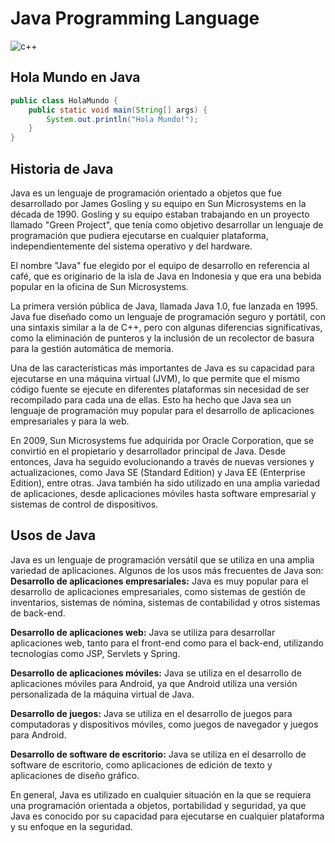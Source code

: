 # **Java Programming Language**
![c++](https://cdn-icons-png.flaticon.com/128/226/226777.png)

## **Hola Mundo en Java**
```java
public class HolaMundo {
    public static void main(String[] args) {
        System.out.println("Hola Mundo!");
    }
}

```
## **Historia de Java**
Java es un lenguaje de programación orientado a objetos que fue desarrollado por James Gosling y su equipo en Sun Microsystems en la década de 1990. Gosling y su equipo estaban trabajando en un proyecto llamado "Green Project", que tenía como objetivo desarrollar un lenguaje de programación que pudiera ejecutarse en cualquier plataforma, independientemente del sistema operativo y del hardware.

El nombre "Java" fue elegido por el equipo de desarrollo en referencia al café, que es originario de la isla de Java en Indonesia y que era una bebida popular en la oficina de Sun Microsystems.

La primera versión pública de Java, llamada Java 1.0, fue lanzada en 1995. Java fue diseñado como un lenguaje de programación seguro y portátil, con una sintaxis similar a la de C++, pero con algunas diferencias significativas, como la eliminación de punteros y la inclusión de un recolector de basura para la gestión automática de memoria.

Una de las características más importantes de Java es su capacidad para ejecutarse en una máquina virtual (JVM), lo que permite que el mismo código fuente se ejecute en diferentes plataformas sin necesidad de ser recompilado para cada una de ellas. Esto ha hecho que Java sea un lenguaje de programación muy popular para el desarrollo de aplicaciones empresariales y para la web.

En 2009, Sun Microsystems fue adquirida por Oracle Corporation, que se convirtió en el propietario y desarrollador principal de Java. Desde entonces, Java ha seguido evolucionando a través de nuevas versiones y actualizaciones, como Java SE (Standard Edition) y Java EE (Enterprise Edition), entre otras. Java también ha sido utilizado en una amplia variedad de aplicaciones, desde aplicaciones móviles hasta software empresarial y sistemas de control de dispositivos.

## **Usos de Java**
Java es un lenguaje de programación versátil que se utiliza en una amplia variedad de aplicaciones. Algunos de los usos más frecuentes de Java son:
**Desarrollo de aplicaciones empresariales:** Java es muy popular para el desarrollo de aplicaciones empresariales, como sistemas de gestión de inventarios, sistemas de nómina, sistemas de contabilidad y otros sistemas de back-end.

**Desarrollo de aplicaciones web:** Java se utiliza para desarrollar aplicaciones web, tanto para el front-end como para el back-end, utilizando tecnologías como JSP, Servlets y Spring.

**Desarrollo de aplicaciones móviles:** Java se utiliza en el desarrollo de aplicaciones móviles para Android, ya que Android utiliza una versión personalizada de la máquina virtual de Java.

**Desarrollo de juegos:** Java se utiliza en el desarrollo de juegos para computadoras y dispositivos móviles, como juegos de navegador y juegos para Android.

**Desarrollo de software de escritorio:** Java se utiliza en el desarrollo de software de escritorio, como aplicaciones de edición de texto y aplicaciones de diseño gráfico.

En general, Java es utilizado en cualquier situación en la que se requiera una programación orientada a objetos, portabilidad y seguridad, ya que Java es conocido por su capacidad para ejecutarse en cualquier plataforma y su enfoque en la seguridad.